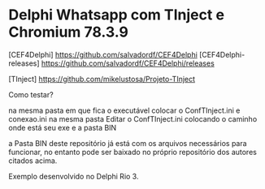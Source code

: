 # Delphi Whatsapp com TInject e Chromium 78.3.9

[CEF4Delphi]
https://github.com/salvadordf/CEF4Delphi
[CEF4Delphi-releases]
https://github.com/salvadordf/CEF4Delphi/releases


[TInject]
https://github.com/mikelustosa/Projeto-TInject


Como testar?

na mesma pasta em que fica o executável colocar o ConfTInject.ini e conexao.ini na mesma pasta
Editar o ConfTInject.ini colocando o caminho onde está seu exe e a pasta BIN

a Pasta BIN deste repositório já está com os arquivos necessários para funcionar, no entanto pode ser baixado no próprio repositório dos autores citados acima.

Exemplo desenvolvido no Delphi Rio 3.
